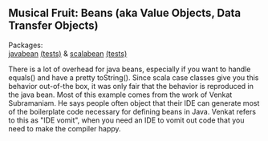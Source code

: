 
Musical Fruit:  Beans (aka Value Objects, Data Transfer Objects)
----------------------------------------------------------------

Packages:  
[javabean](https://github.com/tflander/Java7OrScala/tree/master/src/main/java/javabean)
[(tests)](https://github.com/tflander/Java7OrScala/tree/master/src/test/java/javabean)
& [scalabean](https://github.com/tflander/Java7OrScala/tree/master/src/main/scala/scalabean)
[(tests)](https://github.com/tflander/Java7OrScala/tree/master/src/test/scala/scalabean)


There is a lot of overhead for java beans, especially if you want to handle equals() and have a pretty toString().  Since scala case classes give you this behavior out-of-the box, it was only fair that the behavior is reproduced in the java bean.  Most of this example comes from the work of Venkat Subramaniam.  He says people often object that their IDE can generate most of the boilerplate code necessary for defining beans in Java.  Venkat refers to this as "IDE vomit", when you need an IDE to vomit out code that you need to make the compiler happy.


